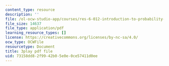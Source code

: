 ```yaml
---
content_type: resource
description: ''
file: /ol-ocw-studio-app/courses/res-6-012-introduction-to-probability-spring-2018/73158dd82f9942b05e0e0ce57411d0ee_F6H50Hbulbk.pdf
file_size: 14637
file_type: application/pdf
learning_resource_types: []
license: https://creativecommons.org/licenses/by-nc-sa/4.0/
ocw_type: OCWFile
resourcetype: Document
title: 3play pdf file
uid: 73158dd8-2f99-42b0-5e0e-0ce57411d0ee
---
```

